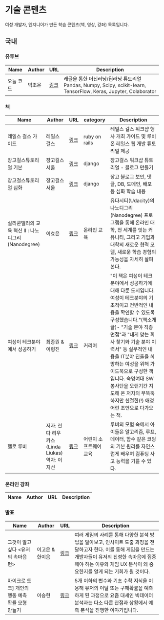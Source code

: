 # 기술 콘텐츠
여성 개발자, 엔지니어가 만든 학습 콘텐츠(책, 영상, 강좌) 목록입니다.

## 국내
### 유투브

| Name | Author | URL | Description |
|---|---|---|---|
|오늘 코드| 박조은| [링크](https://www.youtube.com/channel/UCLR3sD0KB_dWpvcsrLP0aUg) | 캐글을 통한 머신러닝/딥러닝 튜토리얼 Pandas, Numpy, Scipy, scikit-learn, TensorFlow, Keras, Jupyter, Colaborator|

### 책
| Name | Author | URL | category | Description |
|---|---|---|---|---|
|레일스 걸스 가이드| 레일스 걸스| [링크](http://rorlakr.github.io/railsgirls/app) |ruby on rails| 레일스 걸스 워크샵 행사 개최 가이드 및 루비온 레일스 웹 개발 튜토리얼 제공 |
|장고걸스튜토리얼 기본| 장고걸스서울| [링크](https://tutorial.djangogirls.org/ko/) |django| 장고걸스 워크샵 튜토리얼 - 블로그 만들기 |
|장고걸스튜토리얼 심화| 장고걸스서울| [링크](https://tutorial-extensions.djangogirls.org/) |django|장고 블로그 보안, 댓글, DB, 도메인, 배포 등 심화 학습 내용 |
|실리콘밸리의 교육 혁신 Ⅱ : 나노디그리(Nanodegree)|이효은|[링크](https://ridibooks.com/v2/Detail?id=2447000125)|온라인 교육|유다시티(Udacity)의 나노디그리(Nanodegree) 프로그램을 통해 온라인 대학, 전 세계를 잇는 커뮤니티, 그리고 기업과 대학의 새로운 협력 모델, 새로운 학습 경험의 가능성을 자세히 살펴본다.|
|여성이 테크분야에서 성공하기 | 최종원 & 이형진 | [링크](http://www.aladin.co.kr/shop/wproduct.aspx?ItemId=122192707) | 커리어 |"이 책은 여성이 테크분야에서 성공하기에 대해 다룬 도서입니다. 여성이 테크분야의 기초적이고 전반적인 내용을 확인할 수 있도록 구성했습니다."(책소개글)- "기술 분야 직종 면접"과 "내게 맞는 회사 찾기와 기술 분야 이력서" 등 실무적인 내용을 IT분야 진출을 희망하는 여성을 위해 가이드북으로 구성한 책입니다. 숙명여대 SW 봉사단을 오랜기간 지도해 온 저자의 무뚝뚝하지만 친절한(!) 애정어린 조언으로 다가오는 책.|
|헬로 루비 |저자: 린다 리우카스(Linda Liukas) 역자: 이지선| [링크](http://www.gilbutkid.co.kr/modules/book/index.php?name=m_01_view&prmPro=603) | 어린이 소프트웨어 교육 | 루비의 모험 속에서 아이들은 알고리즘, 루프, 데이터, 함수 같은 코딩의 기본 원리를 자연스럽게 배우며 컴퓨팅 사고 능력을 기를 수 있다.|


### 온라인 강좌
| Name | Author | URL | Description |
|---|---|---|---|


### 발표
| Name | Author | URL | Description |
|----|---|---|---|
|그것이 알고 싶다 <유저의 속마음 편>|이고은 & 한이음| [링크](http://ndcreplay.nexon.com/NDC2017/sessions/NDC2017_0029.html#c=NDC2017/) |여러 게임의 사례를 통해 다양한 분석 방법을 알아보고, 인사이트 도출 과정을 전달하고자 한다. 이를 통해 게임을 만드는 개발자들이 유저의 진정한 속마음에 집중해야 하는 이유와 게임 UX 분석이 왜 중요한지를 알게 되는 기회가 될 것이다.|
|마이크로 토크] 개인의 행동 예측 확률 모형 만들기|이승현| [링크](http://ndcreplay.nexon.com/NDC2017/sessions/NDC2017_0056.html#c=NDC2017&p=3) |5개 이하의 변수와 기초 수학 지식을 이용해 유저의 이탈 또는 구매확률을 예측하게 된 과정으로 요즘 대세인 빅데이터분석과는 다소 다른 관점과 상황에서 예측 분석을 진행한 이야기입니다.|


